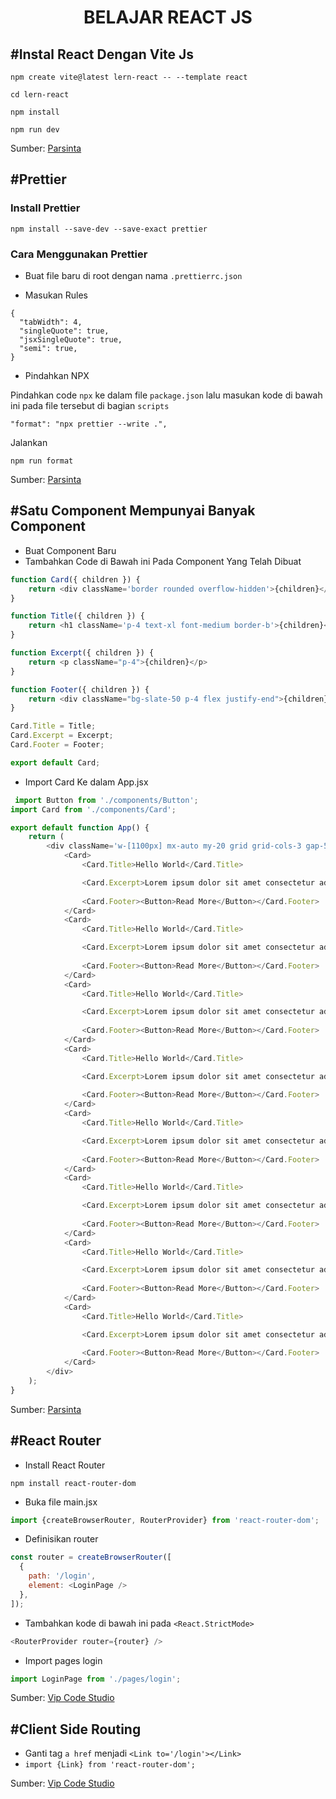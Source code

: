 <div align="center">

# BELAJAR REACT JS

</div>

## #Instal React Dengan Vite Js
```
npm create vite@latest lern-react -- --template react

cd lern-react

npm install

npm run dev
```

Sumber: [Parsinta](https://www.youtube.com/watch?v=EWK_YiJg1X0&list=PLRKMmwY3-5MwC02nYlx4kgyNO0fRvPdDc&index=1&t=274s)


## #Prettier

### Install Prettier

```
npm install --save-dev --save-exact prettier
```

### Cara Menggunakan Prettier

* Buat file baru di root dengan nama `.prettierrc.json`

* Masukan Rules

```
{
  "tabWidth": 4,
  "singleQuote": true,
  "jsxSingleQuote": true,
  "semi": true,
}
```

* Pindahkan NPX

Pindahkan code `npx` ke dalam file `package.json` lalu masukan kode di bawah ini pada file tersebut di bagian `scripts`

```
"format": "npx prettier --write .", 
```

Jalankan 
```
npm run format
```

Sumber: [Parsinta](https://youtu.be/XUaniwUb5PM?list=PLRKMmwY3-5MwC02nYlx4kgyNO0fRvPdDc&t=26)


## #Satu Component Mempunyai Banyak Component

* Buat Component Baru
* Tambahkan Code di Bawah ini Pada Component Yang Telah Dibuat

```javascript
function Card({ children }) {
    return <div className='border rounded overflow-hidden'>{children}</div>;
}

function Title({ children }) {
    return <h1 className='p-4 text-xl font-medium border-b'>{children}</h1>;
}

function Excerpt({ children }) {
    return <p className="p-4">{children}</p>
}

function Footer({ children }) {
    return <div className="bg-slate-50 p-4 flex justify-end">{children}</div>
}

Card.Title = Title;
Card.Excerpt = Excerpt;
Card.Footer = Footer;

export default Card;
```

* Import Card Ke dalam App.jsx
```javascript
 import Button from './components/Button';
import Card from './components/Card';

export default function App() {
    return (
        <div className='w-[1100px] mx-auto my-20 grid grid-cols-3 gap-5'>
            <Card>
                <Card.Title>Hello World</Card.Title>

                <Card.Excerpt>Lorem ipsum dolor sit amet consectetur adipisicing elit. Ratione aliquid nulla quibusdam ex sunt sint molestias labore magni quam quod?</Card.Excerpt>
            
                <Card.Footer><Button>Read More</Button></Card.Footer>
            </Card>
            <Card>
                <Card.Title>Hello World</Card.Title>

                <Card.Excerpt>Lorem ipsum dolor sit amet consectetur adipisicing elit. Ratione aliquid nulla quibusdam ex sunt sint molestias labore magni quam quod?</Card.Excerpt>
            
                <Card.Footer><Button>Read More</Button></Card.Footer>
            </Card>
            <Card>
                <Card.Title>Hello World</Card.Title>

                <Card.Excerpt>Lorem ipsum dolor sit amet consectetur adipisicing elit. Ratione aliquid nulla quibusdam ex sunt sint molestias labore magni quam quod?</Card.Excerpt>
            
                <Card.Footer><Button>Read More</Button></Card.Footer>
            </Card>
            <Card>
                <Card.Title>Hello World</Card.Title>

                <Card.Excerpt>Lorem ipsum dolor sit amet consectetur adipisicing elit. Ratione aliquid nulla quibusdam ex sunt sint molestias labore magni quam quod?</Card.Excerpt>
            
                <Card.Footer><Button>Read More</Button></Card.Footer>
            </Card>
            <Card>
                <Card.Title>Hello World</Card.Title>

                <Card.Excerpt>Lorem ipsum dolor sit amet consectetur adipisicing elit. Ratione aliquid nulla quibusdam ex sunt sint molestias labore magni quam quod?</Card.Excerpt>
            
                <Card.Footer><Button>Read More</Button></Card.Footer>
            </Card>
            <Card>
                <Card.Title>Hello World</Card.Title>

                <Card.Excerpt>Lorem ipsum dolor sit amet consectetur adipisicing elit. Ratione aliquid nulla quibusdam ex sunt sint molestias labore magni quam quod?</Card.Excerpt>
            
                <Card.Footer><Button>Read More</Button></Card.Footer>
            </Card>
            <Card>
                <Card.Title>Hello World</Card.Title>

                <Card.Excerpt>Lorem ipsum dolor sit amet consectetur adipisicing elit. Ratione aliquid nulla quibusdam ex sunt sint molestias labore magni quam quod?</Card.Excerpt>
            
                <Card.Footer><Button>Read More</Button></Card.Footer>
            </Card>
            <Card>
                <Card.Title>Hello World</Card.Title>

                <Card.Excerpt>Lorem ipsum dolor sit amet consectetur adipisicing elit. Ratione aliquid nulla quibusdam ex sunt sint molestias labore magni quam quod?</Card.Excerpt>
            
                <Card.Footer><Button>Read More</Button></Card.Footer>
            </Card>
        </div>
    );
}

```

Sumber: [Parsinta](https://youtu.be/E3EjPZdjB_o?list=PLRKMmwY3-5MwC02nYlx4kgyNO0fRvPdDc&t=510)


## #React Router

* Install React Router

```
npm install react-router-dom
```

* Buka file main.jsx

```javascript
import {createBrowserRouter, RouterProvider} from 'react-router-dom';
```

* Definisikan router

```javascript
const router = createBrowserRouter([
  {
    path: '/login',
    element: <LoginPage />
  },
]);
```

* Tambahkan kode di bawah ini pada ` <React.StrictMode> `

```javascript
<RouterProvider router={router} />
```

* Import pages login

```javascript
import LoginPage from './pages/login';
```


Sumber: [Vip Code Studio](https://www.youtube.com/watch?v=SYJpUJmYBRk&list=PLmF_zPV9ZcP346sttD4Vs2VROLlIp5kPz&index=6&t=525s)



## #Client Side Routing

* Ganti tag ` a href ` menjadi ` <Link to='/login'></Link> `
* ` import {Link} from 'react-router-dom'; `


Sumber: [Vip Code Studio](https://youtu.be/SYJpUJmYBRk?list=PLmF_zPV9ZcP346sttD4Vs2VROLlIp5kPz&t=752)
